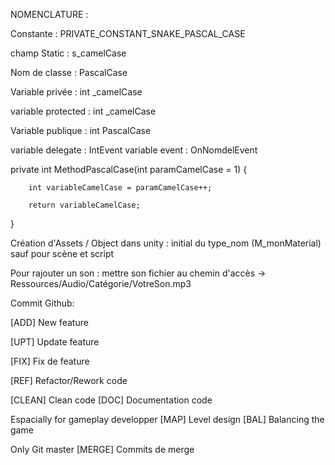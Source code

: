 
NOMENCLATURE :

Constante : PRIVATE_CONSTANT_SNAKE_PASCAL_CASE

champ Static : s_camelCase

Nom de classe : PascalCase

Variable privée : int _camelCase

variable protected : int _camelCase

Variable publique : int PascalCase

variable delegate : IntEvent
variable event : OnNomdelEvent

private int MethodPascalCase(int paramCamelCase = 1)
{

        int variableCamelCase = paramCamelCase++;
        
        return variableCamelCase;
        
}

Création d'Assets / Object dans unity : initial du type_nom (M_monMaterial) sauf pour scène et script

Pour rajouter un son :
mettre son fichier au chemin d'accès -> Ressources/Audio/Catégorie/VotreSon.mp3

Commit Github:

[ADD] New feature

[UPT] Update feature

[FIX] Fix de feature

[REF] Refactor/Rework code

[CLEAN] Clean code
[DOC] Documentation code

Espacially for gameplay developper
[MAP] Level design
[BAL] Balancing the game

Only Git master
[MERGE] Commits de merge

